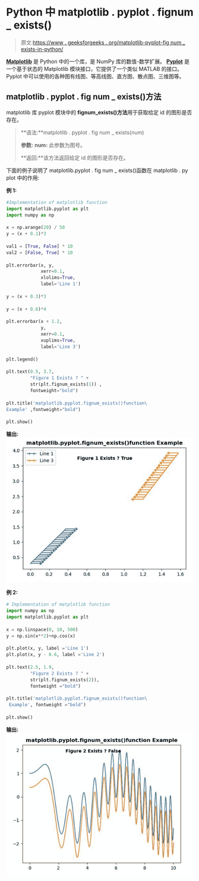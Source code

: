 # Python 中 matplotlib . pyplot . fignum _ exists()

> 原文:[https://www . geeksforgeeks . org/matplotlib-pyplot-fig num _ exists-in-python/](https://www.geeksforgeeks.org/matplotlib-pyplot-fignum_exists-in-python/)

**[Matplotlib](https://www.geeksforgeeks.org/python-introduction-matplotlib/)** 是 Python 中的一个库，是 NumPy 库的数值-数学扩展。 **[Pyplot](https://www.geeksforgeeks.org/pyplot-in-matplotlib/)** 是一个基于状态的 Matplotlib 模块接口，它提供了一个类似 MATLAB 的接口。Pyplot 中可以使用的各种图有线图、等高线图、直方图、散点图、三维图等。

## matplotlib . pyplot . fig num _ exists()方法

matplotlib 库 pyplot 模块中的 **fignum_exists()方法**用于获取给定 id 的图形是否存在。

> **语法:**matplotlib . pyplot . fig num _ exists(num)
> 
> **参数:**
> **num:** 此参数为图号。
> 
> **返回:**该方法返回给定 id 的图形是否存在。

下面的例子说明了 matplotlib.pyplot . fig num _ exists()函数在 matplotlib . py plot 中的作用:

**例 1:**

```py
#Implementation of matplotlib function
import matplotlib.pyplot as plt
import numpy as np

x = np.arange(20) / 50
y = (x + 0.1)*3

val1 = [True, False] * 10
val2 = [False, True] * 10

plt.errorbar(x, y, 
             xerr=0.1,
             xlolims=True,
             label='Line 1')

y = (x + 0.3)*3

y = (x + 0.6)*4

plt.errorbar(x + 1.2,
             y,
             xerr=0.1,
             xuplims=True, 
             label='Line 3')

plt.legend()

plt.text(0.5, 3.7,
         "Figure 1 Exists ? " +
         str(plt.fignum_exists(1)) ,
         fontweight="bold")

plt.title('matplotlib.pyplot.fignum_exists()function\
Example' ,fontweight="bold") 

plt.show() 
```

**输出:**
![](img/4bc9143b2561116f5b172e1a6f0e6e00.png)

**例 2:**

```py
# Implementation of matplotlib function
import numpy as np
import matplotlib.pyplot as plt

x = np.linspace(0, 10, 500)
y = np.sin(x**2)+np.cos(x)

plt.plot(x, y, label ='Line 1')
plt.plot(x, y - 0.6, label ='Line 2')

plt.text(2.5, 1.9,
         "Figure 2 Exists ? " +
         str(plt.fignum_exists(2)), 
         fontweight ="bold")

plt.title('matplotlib.pyplot.fignum_exists()function\
 Example', fontweight ="bold") 

plt.show() 
```

**输出:**
![](img/eb32d7e4507e284a0cb1ffdab03c9f04.png)